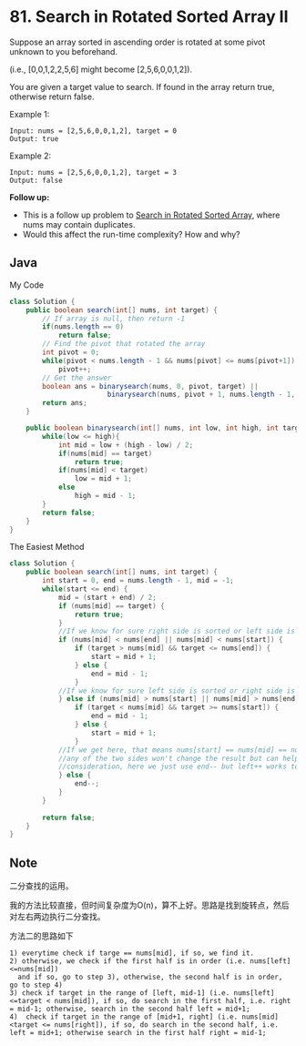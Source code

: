 # 81. Search in Rotated Sorted Array II

Suppose an array sorted in ascending order is rotated at some pivot unknown to you beforehand.

(i.e., [0,0,1,2,2,5,6] might become [2,5,6,0,0,1,2]).

You are given a target value to search. If found in the array return true, otherwise return false.

Example 1:

```
Input: nums = [2,5,6,0,0,1,2], target = 0
Output: true
```

Example 2:

```
Input: nums = [2,5,6,0,0,1,2], target = 3
Output: false
```

**Follow up:**

- This is a follow up problem to [Search in Rotated Sorted Array](https://leetcode.com/problems/search-in-rotated-sorted-array/description/), where nums may contain duplicates.
- Would this affect the run-time complexity? How and why?


## Java

My Code
``` java
class Solution {
    public boolean search(int[] nums, int target) {
        // If array is null, then return -1
        if(nums.length == 0)
            return false;
        // Find the pivot that rotated the array
        int pivot = 0;
        while(pivot < nums.length - 1 && nums[pivot] <= nums[pivot+1])
            pivot++;
        // Get the answer
        boolean ans = binarysearch(nums, 0, pivot, target) ||
                        binarysearch(nums, pivot + 1, nums.length - 1, target);
        return ans;
    }

    public boolean binarysearch(int[] nums, int low, int high, int target){
        while(low <= high){
            int mid = low + (high - low) / 2;
            if(nums[mid] == target)
                return true;
            if(nums[mid] < target)
                low = mid + 1;
            else
                high = mid - 1;
        }
        return false;
    }
}
```

The Easiest Method

```java
class Solution {
    public boolean search(int[] nums, int target) {
        int start = 0, end = nums.length - 1, mid = -1;
        while(start <= end) {
            mid = (start + end) / 2;
            if (nums[mid] == target) {
                return true;
            }
            //If we know for sure right side is sorted or left side is unsorted
            if (nums[mid] < nums[end] || nums[mid] < nums[start]) {
                if (target > nums[mid] && target <= nums[end]) {
                    start = mid + 1;
                } else {
                    end = mid - 1;
                }
            //If we know for sure left side is sorted or right side is unsorted
            } else if (nums[mid] > nums[start] || nums[mid] > nums[end]) {
                if (target < nums[mid] && target >= nums[start]) {
                    end = mid - 1;
                } else {
                    start = mid + 1;
                }
            //If we get here, that means nums[start] == nums[mid] == nums[end], then shifting out
            //any of the two sides won't change the result but can help remove duplicate from
            //consideration, here we just use end-- but left++ works too
            } else {
                end--;
            }
        }
        
        return false;
    }
}
```

## Note

二分查找的运用。

我的方法比较直接，但时间复杂度为O(n)，算不上好。思路是找到旋转点，然后对左右两边执行二分查找。

方法二的思路如下
```
1) everytime check if targe == nums[mid], if so, we find it.
2) otherwise, we check if the first half is in order (i.e. nums[left]<=nums[mid]) 
  and if so, go to step 3), otherwise, the second half is in order,   go to step 4)
3) check if target in the range of [left, mid-1] (i.e. nums[left]<=target < nums[mid]), if so, do search in the first half, i.e. right = mid-1; otherwise, search in the second half left = mid+1;
4)  check if target in the range of [mid+1, right] (i.e. nums[mid]<target <= nums[right]), if so, do search in the second half, i.e. left = mid+1; otherwise search in the first half right = mid-1;
```
